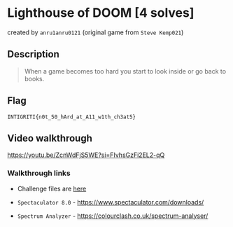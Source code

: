 # Lighthouse of DOOM [4 solves]
created by `anru1anru0121` (original game from `Steve Kemp021`)

## Description

> When a game becomes too hard you start to look inside or go back to books.

## Flag

`INTIGRITI{n0t_50_hArd_at_A11_w1th_ch3at5} `

## Video walkthrough

https://youtu.be/ZcnWdFjS5WE?si=FIvhsGzFi2EL2-qQ

### Walkthrough links

* Challenge files are [here](./Challenge%20files/lihouse.zip)

* `Spectaculator 8.0` - https://www.spectaculator.com/downloads/

* `Spectrum Analyzer` - https://colourclash.co.uk/spectrum-analyser/
